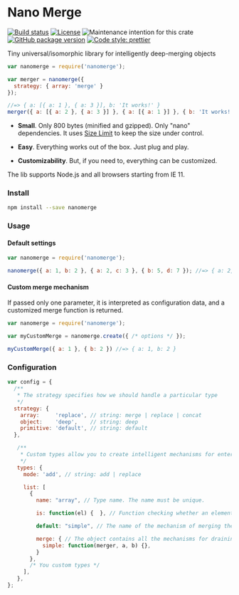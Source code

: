 # Nano Merge

[![Build status](https://travis-ci.org/nikolay-govorov/nanomerge.svg?branch=master)](https://travis-ci.org/nikolay-govorov/nanomerge)
[![License](https://img.shields.io/npm/l/nanomerge.svg)](https://github.com/nikolay-govorov/nanomerge/blob/master/LICENSE)
![Maintenance intention for this crate](https://img.shields.io/badge/maintenance-actively--developed-brightgreen.svg)
[![GitHub package version](https://img.shields.io/github/package-json/v/nikolay-govorov/nanomerge.svg)](https://github.com/nikolay-govorov/nanomerge)
[![Code style: prettier](https://img.shields.io/badge/code_style-prettier-ff69b4.svg?style=flat-square)](https://github.com/prettier/prettier)

Tiny universal/isomorphic library for intelligently deep-merging objects

```js
var nanomerge = require('nanomerge');

var merger = nanomerge({
  strategy: { array: 'merge' }
});

//=> { a: [{ a: 1 }, { a: 3 }], b: 'It works!' }
merger({ a: [{ a: 2 }, { a: 3 }] }, { a: [{ a: 1 }] }, { b: 'It works!' });
```

* **Small**. Only 800 bytes (minified and gzipped). Only "nano" dependencies. It uses [Size Limit](https://www.npmjs.com/package/size-limit) to keep the size under control.

* **Easy**. Everything works out of the box. Just plug and play.

* **Customizability**. But, if you need to, everything can be customized.

The lib supports Node.js and all browsers starting from IE 11.

### Install

```sh
npm install --save nanomerge
```

### Usage

#### Default settings

```js
var nanomerge = require('nanomerge');

nanomerge({ a: 1, b: 2 }, { a: 2, c: 3 }, { b: 5, d: 7 }); //=> { a: 2, b: 5, c: 3, d: 7 }
```

#### Custom merge mechanism

If passed only one parameter, it is interpreted as configuration data, and a customized merge function is returned.

```js
var nanomerge = require('nanomerge');

var myCustomMerge = nanomerge.create({ /* options */ });

myCustomMerge({ a: 1 }, { b: 2 }) //=> { a: 1, b: 2 }
```

### Configuration

```js
var config = {
  /**
   * The strategy specifies how we should handle a particular type
   */
  strategy: {
    array:     'replace', // string: merge | replace | concat
    object:    'deep',    // string: deep
    primitive: 'default', // string: default
  },

   /**
    * Custom types allow you to create intelligent mechanisms for enterprises
    */
   types: {
     mode: 'add', // string: add | replace

     list: [
       {
         name: "array", // Type name. The name must be unique.

         is: function(el) {  }, // Function checking whether an element is an object of type

         default: "simple", // The name of the mechanism of merging the default

         merge: { // The object contains all the mechanisms for draining this type
           simple: function(merger, a, b) {},
         }
       },
       /* You custom types */
     ],
   },
};
```
